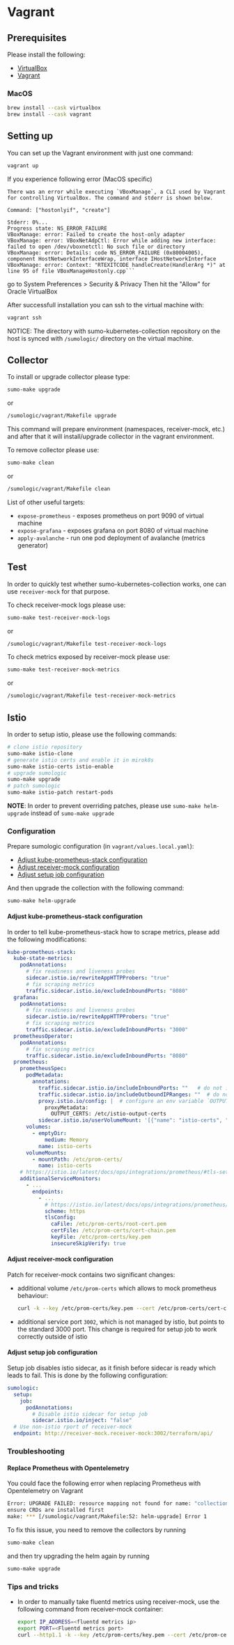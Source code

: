 # Vagrant

## Prerequisites

Please install the following:

- [VirtualBox](https://www.oracle.com/virtualization/technologies/vm/downloads/virtualbox-downloads.html)
- [Vagrant](https://www.vagrantup.com/)

### MacOS

```bash
brew install --cask virtualbox
brew install --cask vagrant
```

## Setting up

You can set up the Vagrant environment with just one command:

```bash
vagrant up
```

If you experience following error (MacOS specific)

````
There was an error while executing `VBoxManage`, a CLI used by Vagrant
for controlling VirtualBox. The command and stderr is shown below.

Command: ["hostonlyif", "create"]

Stderr: 0%...
Progress state: NS_ERROR_FAILURE
VBoxManage: error: Failed to create the host-only adapter
VBoxManage: error: VBoxNetAdpCtl: Error while adding new interface: failed to open /dev/vboxnetctl: No such file or directory
VBoxManage: error: Details: code NS_ERROR_FAILURE (0x80004005), component HostNetworkInterfaceWrap, interface IHostNetworkInterface
VBoxManage: error: Context: "RTEXITCODE handleCreate(HandlerArg *)" at line 95 of file VBoxManageHostonly.cpp```
````

go to System Preferences > Security & Privacy Then hit the "Allow" for Oracle VirtualBox

After successfull installation you can ssh to the virtual machine with:

```bash
vagrant ssh
```

NOTICE: The directory with sumo-kubernetes-collection repository on the host is synced with `/sumologic/` directory on the virtual machine.

## Collector

To install or upgrade collector please type:

```bash
sumo-make upgrade
```

or

```bash
/sumologic/vagrant/Makefile upgrade
```

This command will prepare environment (namespaces, receiver-mock, etc.) and after that it will install/upgrade collector in the vagrant
environment.

To remove collector please use:

```bash
sumo-make clean
```

or

```bash
/sumologic/vagrant/Makefile clean
```

List of other useful targets:

- `expose-prometheus` - exposes prometheus on port 9090 of virtual machine
- `expose-grafana` - exposes grafana on port 8080 of virtual machine
- `apply-avalanche` - run one pod deployment of avalanche (metrics generator)

## Test

In order to quickly test whether sumo-kubernetes-collection works, one can use `receiver-mock` for that purpose.

To check receiver-mock logs please use:

```bash
sumo-make test-receiver-mock-logs
```

or

```bash
/sumologic/vagrant/Makefile test-receiver-mock-logs
```

To check metrics exposed by receiver-mock please use:

```bash
sumo-make test-receiver-mock-metrics
```

or

```bash
/sumologic/vagrant/Makefile test-receiver-mock-metrics
```

## Istio

In order to setup istio, please use the following commands:

```bash
# clone istio repository
sumo-make istio-clone
# generate istio certs and enable it in mirok8s
sumo-make istio-certs istio-enable
# upgrade sumologic
sumo-make upgrade
# patch sumologic
sumo-make istio-patch restart-pods
```

**NOTE**: In order to prevent overriding patches, please use `sumo-make helm-upgrade` instead of `sumo-make upgrade`

### Configuration

Prepare sumologic configuration (in `vagrant/values.local.yaml`):

- [Adjust kube-prometheus-stack configuration](#adjust-kube-prometheus-stack-configuration)
- [Adjust receiver-mock configuration](#adjust-receiver-mock-configuration)
- [Adjust setup job configuration](#adjust-setup-job-configuration)

And then upgrade the collection with the following command:

```
sumo-make helm-upgrade
```

#### Adjust kube-prometheus-stack configuration

In order to tell kube-prometheus-stack how to scrape metrics, please add the following modifications:

```yaml
kube-prometheus-stack:
  kube-state-metrics:
    podAnnotations:
      # fix readiness and liveness probes
      sidecar.istio.io/rewriteAppHTTPProbers: "true"
      # fix scraping metrics
      traffic.sidecar.istio.io/excludeInboundPorts: "8080"
  grafana:
    podAnnotations:
      # fix readiness and liveness probes
      sidecar.istio.io/rewriteAppHTTPProbers: "true"
      # fix scraping metrics
      traffic.sidecar.istio.io/excludeInboundPorts: "3000"
  prometheusOperator:
    podAnnotations:
      # fix scraping metrics
      traffic.sidecar.istio.io/excludeInboundPorts: "8080"
  prometheus:
    prometheusSpec:
      podMetadata:
        annotations:
          traffic.sidecar.istio.io/includeInboundPorts: ""   # do not intercept any inbound ports
          traffic.sidecar.istio.io/includeOutboundIPRanges: ""  # do not intercept any outbound traffic
          proxy.istio.io/config: |  # configure an env variable `OUTPUT_CERTS` to write certificates to the given folder
            proxyMetadata:
              OUTPUT_CERTS: /etc/istio-output-certs
          sidecar.istio.io/userVolumeMount: '[{"name": "istio-certs", "mountPath": "/etc/istio-output-certs"}]' # mount the shared volume at sidecar proxy
      volumes:
        - emptyDir:
            medium: Memory
          name: istio-certs
      volumeMounts:
        - mountPath: /etc/prom-certs/
          name: istio-certs
    # https://istio.io/latest/docs/ops/integrations/prometheus/#tls-settings
    additionalServiceMonitors:
      - ...
        endpoints:
          - ...
            # https://istio.io/latest/docs/ops/integrations/prometheus/#tls-settings
            scheme: https
            tlsConfig:
              caFile: /etc/prom-certs/root-cert.pem
              certFile: /etc/prom-certs/cert-chain.pem
              keyFile: /etc/prom-certs/key.pem
              insecureSkipVerify: true
```

#### Adjust receiver-mock configuration

Patch for receiver-mock contains two significant changes:

- additional volume `/etc/prom-certs` which allows to mock prometheus behaviour:

  ```bash
  curl -k --key /etc/prom-certs/key.pem --cert /etc/prom-certs/cert-chain.pem https://10.1.126.170:24231/metrics
  ```

- additional service port `3002`, which is not managed by istio, but points to the standard 3000 port. This change is required for setup job
  to work correctly outside of istio

#### Adjust setup job configuration

Setup job disables istio sidecar, as it finish before sidecar is ready which leads to fail. This is done by the following configuration:

```yaml
sumologic:
  setup:
    job:
      podAnnotations:
        # Disable istio sidecar for setup job
        sidecar.istio.io/inject: "false"
  # Use non-istio rport of receiver-mock
  endpoint: http://receiver-mock.receiver-mock:3002/terraform/api/
```

### Troubleshooting

#### Replace Prometheus with Opentelemetry

You could face the following error when replacing Prometheus with Opentelemetry on Vagrant

```bash
Error: UPGRADE FAILED: resource mapping not found for name: "collection-sumologic-metrics" namespace: "sumologic" from "": no matches for kind "OpenTelemetryCollector" in version "opentelemetry.io/v1alpha1"
ensure CRDs are installed first
make: *** [/sumologic/vagrant/Makefile:52: helm-upgrade] Error 1
```

To fix this issue, you need to remove the collectors by running

```bash
sumo-make clean
```

and then try upgrading the helm again by running

```bash
sumo-make upgrade
```

### Tips and tricks

- In order to manually take fluentd metrics using receiver-mock, use the following command from receiver-mock container:

  ```bash
  export IP_ADDRESS=<fluentd metrics ip>
  export PORT=<Fluentd metrics port>
  curl --http1.1 -k --key /etc/prom-certs/key.pem --cert /etc/prom-certs/cert-chain.pem  https://${IP_ADDRESS}:${PORT}/metrics
  ```
